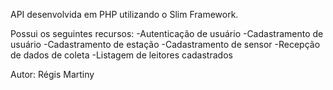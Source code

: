 API desenvolvida em PHP utilizando o Slim Framework.

Possui os seguintes recursos:
-Autenticação de usuário
-Cadastramento de usuário
-Cadastramento de estação
-Cadastramento de sensor
-Recepção de dados de coleta
-Listagem de leitores cadastrados


Autor: Régis Martiny
